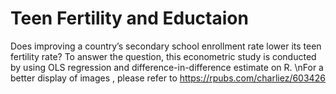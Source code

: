 # Teen Fertility and Eductaion
Does improving a country’s secondary school enrollment rate lower its teen fertility rate? To answer the question, this econometric study is conducted by using OLS regression and difference-in-difference estimate on R.
\nFor a better display of images , please refer to https://rpubs.com/charliez/603426
